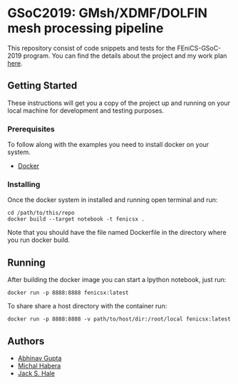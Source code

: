 # GSoC2019: GMsh/XDMF/DOLFIN mesh processing pipeline

This repository consist of code snippets and tests for the FEniCS-GSoC-2019 program. You can find the details about the project and my work plan [here](https://github.com/iitrabhi/GSoC2019/blob/master/PROPOSAL.md).

## Getting Started

These instructions will get you a copy of the project up and running on your local machine for development and testing purposes. 

### Prerequisites

To follow along with the examples you need to install docker on your system.
* [Docker](https://www.docker.com/products/docker-desktop)

### Installing

Once the docker system in installed and running open terminal and run:

```
cd /path/to/this/repo
docker build --target notebook -t fenicsx .
```

Note that you should have the file named Dockerfile in the directory where you run docker build.

## Running

After building the docker image you can start a Ipython notebook, just run:

```
docker run -p 8888:8888 fenicsx:latest
``` 
To share share a host directory with the container run:

```
docker run -p 8888:8888 -v path/to/host/dir:/root/local fenicsx:latest
```

## Authors

* [Abhinav Gupta](https://github.com/iitrabhi)
* [Michal Habera](https://github.com/michalhabera)
* [Jack S. Hale](https://github.com/jhale)
